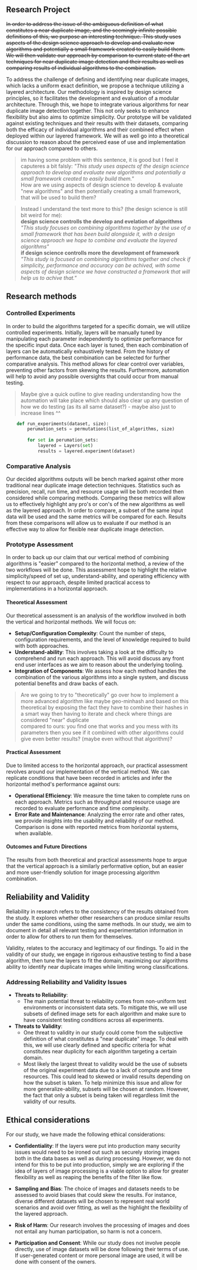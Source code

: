 ## Research Project

~~In order to address the issue of the ambiguous definition of what constitutes a near duplicate image, and the seemingly infinite possible definitions of this, we purpose an interesting technique. This study uses aspects of the design science approach to develop and evaluate new algorithms and potentially a small framework created to easily build them. We will then validate our approach by comparison to current state of the art techniques for near duplicate image detection and their results as well as comparing results of individual algorithms to the combination.~~
  
To address the challenge of defining and identifying near duplicate images, which lacks a uniform exact definition, we propose a technique utilizing a layered architecture. Our methodology is inspired by design science principles, so it facilitates the development and evaluation of a modular architecture. Through this, we hope to integrate various algorithms for near duplicate image detection together. This not only seeks to enhance flexibility but also aims to optimize simplicity. Our prototype will be validated against existing techniques and their results with their datasets, comparing both the efficacy of individual algorithms and their combined effect when deployed within our layered framework. We will as well go into a theoretical discussion to reason about the perceived ease of use and implementation for our approach compared to others. 

>im having some problem with this sentence, it is good but I feel it caputeres a bit falsly: *"This study uses aspects of the design science approach to develop and evaluate new algorithms and potentially a small framework created to easily build them."*\
How are we using aspects of design science to develop & evaluate "new algorithms"
and then potentially creating a small framework, that will be used to build them?

>Instead I understand the text more to this? (the design science is still bit weird for me):\
**design science controlls the develop and evelation of algorithms**
*"This study focuses on combining algorithms together by the use of a small framework that has been build alongside it, with a design science approach we hope to combine and evaluate the layered algorithms"*\
**if design science controlls more the development of framework**
*"This study is focused on combining algorithms together and check if simplicity, performance and accuracy can be achived, with some aspects of design science we have constructed a framework that will help us to achive that."*

## Research methods

### Controlled Experiments

In order to build the algorithms targeted for a specific domain, we will utilize controlled experiments. Initially, layers will be manually tuned by manipulating each parameter independently to optimize performance for the specific input data. Once each layer is tuned, then each combination of layers can be automatically exhaustively tested. From the history of performance data, the best combination can be selected for further comparative analysis. This method allows for clear control over variables, preventing other factors from skewing the results. Furthermore, automation will help to avoid any possible oversights that could occur from manual testing.

> Maybe give a quick outline to give reading understanding how the automation will take place which should also clear up any question of how we do testing (as its all same dataset?) - maybe also just to increase lines ^^

```python
	def run_experiments(dataset, size):
		perumation_sets = permutations(list_of_algorithms, size)
		
		for set in perumation_sets:
			layered = Layers(set)
			results = layered.experiment(dataset)
```
### Comparative Analysis

Our decided algorithms outputs will be bench marked against other more traditional near duplicate image detection techniques. Statistics such as precision, recall, run time, and resource usage will be both recorded then considered while comparing methods. Comparing these metrics will allow us to effectively highlight any pro's or con's of the new algorithms as well as the layered approach. In order to compare, a subset of the same input data will be used and the same metrics will be compared for each. Results from these comparisons will allow us to evaluate if our method is an effective way to allow for flexible near duplicate image detection.

### Prototype Assessment

In order to back up our claim that our vertical method of combining algorithms is "easier" compared to the horizontal method, a review of the two workflows will be done. This assessment hope to highlight the relative simplicity/speed of set up, understand-ability, and operating efficiency with respect to our approach, despite limited practical access to implementations in a horizontal approach.

#### **Theoretical Assessment**

Our theoretical assessment is an analysis of the workflow involved in both the vertical and horizontal methods. We will focus on:
- **Setup/Configuration Complexity**: Count the number of steps, configuration requirements, and the level of knowledge required to build with both approaches.
- **Understand-ability**: This involves taking a look at the difficulty to comprehend and run each approach. This will avoid discuss any front end user interfaces as we aim to reason about the underlying tooling.
- **Integration of Components**: We assess how each method handles the combination of the various algorithms into a single system, and discuss potential benefits and draw backs of each.

>Are we going to try to "theoretically" go over how to implement a more advanced algorithm like maybe geo-minhash and based on this theoretical by exposing the fact they have to combine their hashes in a smart way then having to iterate and check where things are considered "near" duplicate\
compared to ours: you find one that works and you mess with its parameters then you see if it combined with other algorithms could give even better results? (maybe even without that algorithm)?

#### **Practical Assessment**

Due to limited access to the horizontal approach, our practical assessment revolves around our implementation of the vertical method. We can replicate conditions that have been recorded in articles and infer the horizontal method's performance against ours:
- **Operational Efficiency**: We measure the time taken to complete runs on each approach. Metrics such as throughput and resource usage are recorded to evaluate performance and time complexity.
- **Error Rate and Maintenance**: Analyzing the error rate and other rates, we provide insights into the usability and reliability of our method. Comparison is done with reported metrics from horizontal systems, when available.

#### **Outcomes and Future Directions**

The results from both theoretical and practical assessments hope to argue that the vertical approach is a similarly performative option, but an easier and more user-friendly solution for image processing algorithm combination.

## Reliability and Validity

Reliability in research refers to the consistency of the results obtained from the study. It explores whether other researchers can produce similar results under the same conditions, using the same methods. In our study, we aim to document in detail all relevant testing and experimentation information in order to allow for others to run them for themselves.

Validity, relates to the accuracy and legitimacy of our findings. To aid in the validity of our study, we engage in rigorous exhaustive testing to find a base algorithm, then tune the layers to fit the domain, maximizing our algorithms ability to identify near duplicate images while limiting wrong classifications.

### Addressing Reliability and Validity Issues

- **Threats to Reliability**: 
	- The main potential threat to reliability comes from non-uniform test environments or inconsistent data sets. To mitigate this, we will use subsets of defined image sets for each algorithm and make sure to have consistent testing conditions across all experiments.
- **Threats to Validity**: 
	- One threat to validity in our study could come from the subjective definition of what constitutes a "near duplicate" image. To deal with this, we will use clearly defined and specific criteria for what constitutes near duplicity for each algorithm targeting a certain domain.
	- Most likely the largest threat to validity would be the use of subsets of the original experiment data due to a lack of compute and time resources. This could lead to skewed or invalid results depending on how the subset is taken. To help minimize this issue and allow for more generalize-ability, subsets will be chosen at random. However, the fact that only a subset is being taken will regardless limit the validity of our results.
	
## Ethical considerations

For our study, we have made the following ethical considerations:

- **Confidentiality**: If the layers were put into production many security issues would need to be ironed out such as securely storing images both in the data bases as well as during processing. However, we do not intend for this to be put into production, simply we are exploring if the idea of layers of image processing is a viable option to allow for greater flexibility as well as reaping the benefits of the filter like flow.

- **Sampling and Bias**: The choice of images and datasets needs to be assessed to avoid biases that could skew the results. For instance, diverse different datasets will be chosen to represent real world scenarios and avoid over fitting, as well as the highlight the flexibility of the layered approach.

- **Risk of Harm**: Our research involves the processing of images and does not entail any human participation, so harm is not a concern.

- **Participation and Consent**: While our study does not involve people directly, use of image datasets will be done following their terms of use. If user-generated content or more personal image are used, it will be done with consent of the owners.